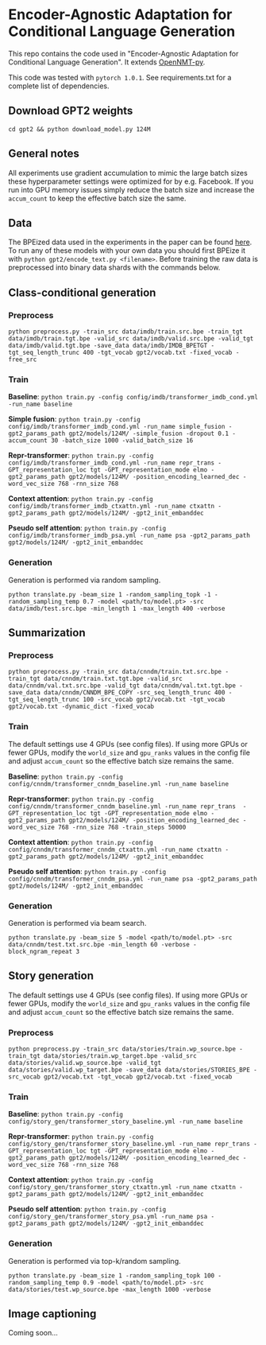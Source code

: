 # Encoder-Agnostic Adaptation for Conditional Language Generation

This repo contains the code used in "Encoder-Agnostic Adaptation for Conditional Language Generation". It extends [OpenNMT-py](https://github.com/OpenNMT/OpenNMT-py).

This code was tested with `pytorch 1.0.1`. See requirements.txt for a complete list of dependencies.

## Download GPT2 weights

`cd gpt2 && python download_model.py 124M`

## General notes

All experiments use gradient accumulation to mimic the large batch sizes these hyperparameter settings were optimized for by e.g. Facebook. If you run into GPU memory issues simply reduce the batch size and increase the `accum_count` to keep the effective batch size the same.

## Data

The BPEized data used in the experiments in the paper can be found [here](https://drive.google.com/file/d/1Z6AdOr2MtWlN7sYRTMibzAcghBjSBzZK/view?usp=sharing). To run any of these models with your own data you should first BPEize it with `python gpt2/encode_text.py <filename>`. Before training the raw data is preprocessed into binary data shards with the commands below.

## Class-conditional generation

### Preprocess

`python preprocess.py -train_src data/imdb/train.src.bpe -train_tgt data/imdb/train.tgt.bpe -valid_src data/imdb/valid.src.bpe -valid_tgt data/imdb/valid.tgt.bpe -save_data data/imdb/IMDB_BPETGT -tgt_seq_length_trunc 400 -tgt_vocab gpt2/vocab.txt -fixed_vocab -free_src`

### Train
**Baseline**: `python train.py -config config/imdb/transformer_imdb_cond.yml -run_name baseline`

**Simple fusion**: `python train.py -config config/imdb/transformer_imdb_cond.yml -run_name simple_fusion -gpt2_params_path gpt2/models/124M/ -simple_fusion -dropout 0.1 -accum_count 30 -batch_size 1000 -valid_batch_size 16`

**Repr-transformer**: `python train.py -config config/imdb/transformer_imdb_cond.yml -run_name repr_trans -GPT_representation_loc tgt -GPT_representation_mode elmo -gpt2_params_path gpt2/models/124M/ -position_encoding_learned_dec -word_vec_size 768 -rnn_size 768`

**Context attention**: `python train.py -config config/imdb/transformer_imdb_ctxattn.yml -run_name ctxattn -gpt2_params_path gpt2/models/124M/ -gpt2_init_embanddec`

**Pseudo self attention**: `python train.py -config config/imdb/transformer_imdb_psa.yml -run_name psa -gpt2_params_path gpt2/models/124M/ -gpt2_init_embanddec`

### Generation

Generation is performed via random sampling.

`python translate.py -beam_size 1 -random_sampling_topk -1 -random_sampling_temp 0.7 -model <path/to/model.pt> -src data/imdb/test.src.bpe -min_length 1 -max_length 400 -verbose`

## Summarization

### Preprocess

`python preprocess.py -train_src data/cnndm/train.txt.src.bpe -train_tgt data/cnndm/train.txt.tgt.bpe -valid_src data/cnndm/val.txt.src.bpe -valid_tgt data/cnndm/val.txt.tgt.bpe -save_data data/cnndm/CNNDM_BPE_COPY -src_seq_length_trunc 400 -tgt_seq_length_trunc 100 -src_vocab gpt2/vocab.txt -tgt_vocab gpt2/vocab.txt -dynamic_dict -fixed_vocab`

### Train
The default settings use 4 GPUs (see config files). If using more GPUs or fewer GPUs, modify the `world_size` and `gpu_ranks` values in the config file and adjust `accum_count` so the effective batch size remains the same.

**Baseline**: `python train.py -config config/cnndm/transformer_cnndm_baseline.yml -run_name baseline`

**Repr-transformer**: `python train.py -config config/cnndm/transformer_cnndm_baseline.yml -run_name repr_trans  -GPT_representation_loc tgt -GPT_representation_mode elmo -gpt2_params_path gpt2/models/124M/ -position_encoding_learned_dec -word_vec_size 768 -rnn_size 768 -train_steps 50000`

**Context attention**: `python train.py -config config/cnndm/transformer_cnndm_ctxattn.yml -run_name ctxattn -gpt2_params_path gpt2/models/124M/ -gpt2_init_embanddec`

**Pseudo self attention**: `python train.py -config config/cnndm/transformer_cnndm_psa.yml -run_name psa -gpt2_params_path gpt2/models/124M/ -gpt2_init_embanddec`

### Generation

Generation is performed via beam search.

`python translate.py -beam_size 5 -model <path/to/model.pt> -src data/cnndm/test.txt.src.bpe -min_length 60 -verbose -block_ngram_repeat 3`

## Story generation
The default settings use 4 GPUs (see config files). If using more GPUs or fewer GPUs, modify the `world_size` and `gpu_ranks` values in the config file and adjust `accum_count` so the effective batch size remains the same.

### Preprocess

`python preprocess.py -train_src data/stories/train.wp_source.bpe -train_tgt data/stories/train.wp_target.bpe -valid_src data/stories/valid.wp_source.bpe -valid_tgt data/stories/valid.wp_target.bpe -save_data data/stories/STORIES_BPE -src_vocab gpt2/vocab.txt -tgt_vocab gpt2/vocab.txt -fixed_vocab`

### Train
**Baseline**: `python train.py -config config/story_gen/transformer_story_baseline.yml -run_name baseline`

**Repr-transformer**: `python train.py -config config/story_gen/transformer_story_baseline.yml -run_name repr_trans -GPT_representation_loc tgt -GPT_representation_mode elmo -gpt2_params_path gpt2/models/124M/ -position_encoding_learned_dec -word_vec_size 768 -rnn_size 768`

**Context attention**: `python train.py -config config/story_gen/transformer_story_ctxattn.yml -run_name ctxattn -gpt2_params_path gpt2/models/124M/ -gpt2_init_embanddec`

**Pseudo self attention**: `python train.py -config config/story_gen/transformer_story_psa.yml -run_name psa -gpt2_params_path gpt2/models/124M/ -gpt2_init_embanddec`

### Generation

Generation is performed via top-k/random sampling.

`python translate.py -beam_size 1 -random_sampling_topk 100 -random_sampling_temp 0.9 -model <path/to/model.pt> -src data/stories/test.wp_source.bpe -max_length 1000 -verbose`

## Image captioning

Coming soon...
